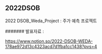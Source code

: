 ## 2022DSOB
2022 DSOB_Weda_Project : 주가 예측 프로젝트


####### 발표자료 : 

https://www.notion.so/2022-DSOB-WEDA-178ae972d13c4323acd7d1fba1cc1438?pvs=4
